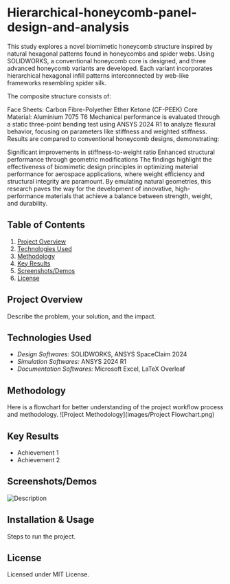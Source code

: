 # Hierarchical-honeycomb-panel-design-and-analysis
 This study explores a novel biomimetic honeycomb structure inspired by natural hexagonal patterns found in honeycombs and spider webs. Using SOLIDWORKS, a conventional honeycomb core is designed, and three advanced honeycomb variants are developed. Each variant incorporates hierarchical hexagonal infill patterns interconnected by web-like frameworks resembling spider silk.

The composite structure consists of:

Face Sheets: Carbon Fibre-Polyether Ether Ketone (CF-PEEK)
Core Material: Aluminium 7075 T6
Mechanical performance is evaluated through a static three-point bending test using ANSYS 2024 R1 to analyze flexural behavior, focusing on parameters like stiffness and weighted stiffness. Results are compared to conventional honeycomb designs, demonstrating:

Significant improvements in stiffness-to-weight ratio
Enhanced structural performance through geometric modifications
The findings highlight the effectiveness of biomimetic design principles in optimizing material performance for aerospace applications, where weight efficiency and structural integrity are paramount. By emulating natural geometries, this research paves the way for the development of innovative, high-performance materials that achieve a balance between strength, weight, and durability.

## Table of Contents  
1. [Project Overview](#project-overview)  
2. [Technologies Used](#technologies-used)  
3. [Methodology](#methodology)  
4. [Key Results](#key-results)  
5. [Screenshots/Demos](#screenshotsdemos)  
6. [License](#license)  

## Project Overview  
Describe the problem, your solution, and the impact.

## Technologies Used  
- *Design Softwares:* SOLIDWORKS, ANSYS SpaceClaim 2024
- *Simulation Softwares:* ANSYS 2024 R1
- *Documentation Softwares:* Microsoft Excel, LaTeX Overleaf

## Methodology  
Here is a flowchart for better understanding of the project workflow process and methodology.
![Project Methodology](images/Project Flowchart.png)  

## Key Results  
- Achievement 1  
- Achievement 2  

## Screenshots/Demos  
![Description](path/to/image.png)  

## Installation & Usage  
Steps to run the project.  

## License  
Licensed under MIT License.  

